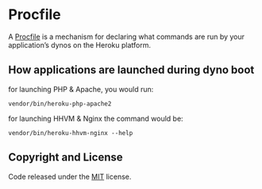 # Procfile
A [Procfile](https://devcenter.heroku.com/articles/procfile) is a mechanism for declaring what commands are run by your application’s dynos on the Heroku platform.

## How applications are launched during dyno boot

for launching PHP & Apache, you would run:

    vendor/bin/heroku-php-apache2

for launching HHVM & Nginx the command would be:

    vendor/bin/heroku-hhvm-nginx --help

## Copyright and License

Code released under the [MIT](https://opensource.org/licenses/MIT) license.